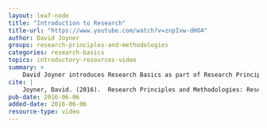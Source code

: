 ```yaml
---
layout: leaf-node
title: "Introduction to Research"
title-url: "https://www.youtube.com/watch?v=znpIvw-dHO4"
author: David Joyner
groups: research-principles-and-methodologies
categories: research-basics
topics: introductory-resources-video
summary: >
    David Joyner introduces Research Basics as part of Research Principles and Methodologies.
cite: |
    Joyner, David. (2016).  Research Principles and Methodologies: Research Basics Introductory Video. Udacity.  June 6, 2016.
pub-date: 2016-06-06
added-date: 2016-06-06
resource-type: video
---
```

